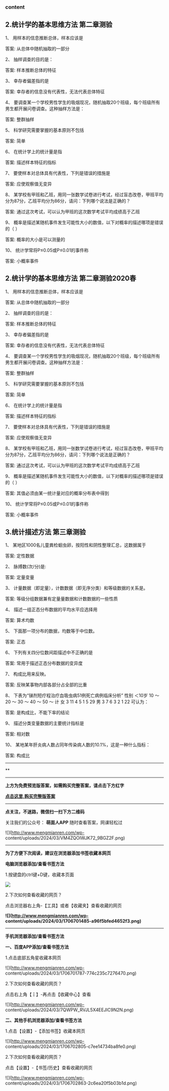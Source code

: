 ### content

## 2.统计学的基本思维方法 第二章测验

1、 用样本的信息推断总体，样本应该是

答案: 从总体中随机抽取的一部分  

2、 抽样调查的目的是：

答案: 样本推断总体的特征

3、 幸存者偏差指的是

答案: 幸存者的信息没有代表性，无法代表总体特征

4、 要调查某一个学校男性学生的吸烟现况，随机抽取20个班级，每个班级所有男生都开展问卷调查。这种抽样方法是：

答案: 整群抽样

5、 科学研究需要掌握的基本原则不包括

答案: 简单

6、 在统计学上的统计量是指

答案: 描述样本特征的指标

7、 要使样本对总体具有代表性，下列是错误的措施是

答案: 应使观察值无变异

8、 某学校有甲班和乙班，用同一张数学试卷进行考试，经过盲态改卷，甲班平均分为87分，乙班平均分为86分，请问：下列哪个说法是正确的？

答案: 通过这次考试，可以认为甲班的这次数学考试平均成绩高于乙班

9、 概率是描述某随机事件发生可能性大小的数值，以下对概率的描述哪项是错误的（ ）

答案: 概率的大小是可以测量的

10、 统计学常将P≤0.05或P≤0.01的事件称

答案: 小概率事件

## 2.统计学的基本思维方法 第二章测验2020春

1、 用样本的信息推断总体，样本应该是

答案: 从总体中随机抽取的一部分

2、 抽样调查的目的是：

答案: 样本推断总体的特征

3、 幸存者偏差指的是

答案: 幸存者的信息没有代表性，无法代表总体特征

4、 要调查某一个学校男性学生的吸烟现况，随机抽取20个班级，每个班级所有男生都开展问卷调查。这种抽样方法是：

答案: 整群抽样

5、 科学研究需要掌握的基本原则不包括

答案: 简单

6、 在统计学上的统计量是指

答案: 描述样本特征的指标

7、 要使样本对总体具有代表性，下列是错误的措施是

答案: 应使观察值无变异

8、 某学校有甲班和乙班，用同一张数学试卷进行考试，经过盲态改卷，甲班平均分为87分，乙班平均分为86分，请问：下列哪个说法是正确的？

答案: 通过这次考试，可以认为甲班的这次数学考试平均成绩高于乙班

9、 概率是描述某随机事件发生可能性大小的数值，以下对概率的描述哪项是错误的（ ）

答案: 其值必须由某一统计量对应的概率分布表中得到

10、 统计学常将P≤0.05或P≤0.01的事件称

答案: 小概率事件

## 3.统计描述方法 第三章测验

1、 某地区1000名儿童粪检蛔虫卵，按阳性和阴性整理汇总，这数据属于

答案: 定性数据

2、 脉搏数(次/分)是:

答案: 定量变量

3、 计量数据（即定量），计数数据（即无序分类）和等级数据的关系是。

答案: 等级分组数据兼有定量量数据和计数数据的一些性质

4、 描述一组正态分布数据的平均水平应选择用

答案: 算术均数

5、 下面那一项分布的数据，均数等于中位数。

答案: 正态

6、 下列有关四分位数间距描述中不正确的是

答案: 常用于描述正态分布数据的变异度

7、 构成比用来反映。

答案: 反映某事物内部各部分占全部的比重

8、 下表为“锑剂短疗程治疗血吸虫病51例死亡病例临床分析” 性别 ＜10岁 10 ～ 20 ～ 30 ～ 40 ～ 50 ～ 计 女 3 11 4 5 1
5 29 男 3 7 6 3 2 1 22 可认为：

答案: 是构成比，不能下率的结论

9、 描述分类变量数据的主要统计指标是

答案: 相对数

10、 某地某年肝炎病人数占同年传染病人数的10.1%，这是一种什么指标：

答案: 构成比

* * *

**

* * *

**上方为免费预览版答案，如需购买完整答案，请点击下方红字**

[**点击这里,购买完整版答案**](http://mooc.mengmianren.com/mooc/338152.html)

* * *

**点关注，不迷路，微信扫一扫下方二维码**

关注我们的公众号： **萌面人APP** 随时查看答案，网课轻松过

![](http://www.mengmianren.com/wp-
content/uploads/2024/03/VM4ZQOIWJK72_9BGZ2F.png)

* * *

**为了方便下次阅读，建议在浏览器添加书签收藏本网页**

**电脑浏览器添加/查看书签方法**

1.按键盘的ctrl键+D键，收藏本页面

![](http://www.mengmianren.com/wp-content/uploads/2024/03/AF9T_JKKHAJN.png)

2.下次如何查看收藏的网页？

点击浏览器右上角-【工具】或者【收藏夹】查看收藏的网页

**![](http://www.mengmianren.com/wp-
content/uploads/2024/03/1706701485-a96f5bfed4652f3.png)**

* * *

**手机浏览器添加/查看书签方法**

**一、百度APP添加/查看书签方法**

1.点击底部五角星收藏本网页

![](http://www.mengmianren.com/wp-
content/uploads/2024/03/1706701787-774c235c7276470.png)

2.下次如何查看收藏的网页？

点击右上角【┇】-再点击【收藏中心】查看

![](http://www.mengmianren.com/wp-
content/uploads/2024/03/7QWPW_RVJL5X4EEJIC9N2N.png)

**二、其他手机浏览器添加/查看书签方法**

1.点击【设置】-【添加书签】收藏本网页

![](http://www.mengmianren.com/wp-
content/uploads/2024/03/1706702805-c7ee14734ba8fe0.png)

2.下次如何查看收藏的网页？

点击【设置】-【书签/历史】查看收藏的网页

![](http://www.mengmianren.com/wp-
content/uploads/2024/03/1706702863-2c6ea20f5b03b1d.png)

